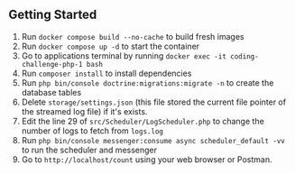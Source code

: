 ## Getting Started

1. Run `docker compose build --no-cache` to build fresh images
2. Run `docker compose up -d` to start the container
3. Go to applications terminal by running `docker exec -it coding-challenge-php-1 bash` 
4. Run `composer install` to install dependencies
5. Run `php bin/console doctrine:migrations:migrate -n` to create the database tables 
6. Delete `storage/settings.json` (this file stored the current file pointer of the streamed log file) if it's exists.
7. Edit the line 29 of `src/Scheduler/LogScheduler.php` to change the number of logs to fetch from `logs.log`
8. Run `php bin/console messenger:consume async scheduler_default -vv` to run the scheduler and messenger
9. Go to `http://localhost/count` using your web browser or Postman.

